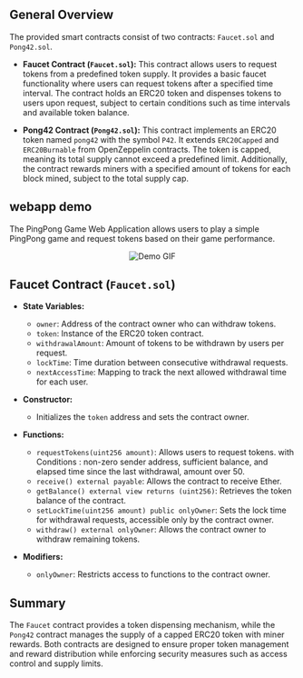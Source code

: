 ## General Overview

The provided smart contracts consist of two contracts: `Faucet.sol` and `Pong42.sol`.

- **Faucet Contract (`Faucet.sol`):** This contract allows users to request tokens from a predefined token supply. It provides a basic faucet functionality where users can request tokens after a specified time interval. The contract holds an ERC20 token and dispenses tokens to users upon request, subject to certain conditions such as time intervals and available token balance.

- **Pong42 Contract (`Pong42.sol`):** This contract implements an ERC20 token named `pong42` with the symbol `P42`. It extends `ERC20Capped` and `ERC20Burnable` from OpenZeppelin contracts. The token is capped, meaning its total supply cannot exceed a predefined limit. Additionally, the contract rewards miners with a specified amount of tokens for each block mined, subject to the total supply cap.

## webapp demo

The PingPong Game Web Application allows users to play a simple PingPong game and request tokens based on their game performance.

<div style="text-align:center">
  <img src="https://i.ibb.co/3T4fRtb/tokeni.gif" alt="Demo GIF" />
</div>

## Faucet Contract (`Faucet.sol`)

- **State Variables:**
  - `owner`: Address of the contract owner who can withdraw tokens.
  - `token`: Instance of the ERC20 token contract.
  - `withdrawalAmount`: Amount of tokens to be withdrawn by users per request.
  - `lockTime`: Time duration between consecutive withdrawal requests.
  - `nextAccessTime`: Mapping to track the next allowed withdrawal time for each user.

- **Constructor:**
  - Initializes the `token` address and sets the contract owner.

- **Functions:**
  - `requestTokens(uint256 amount)`: Allows users to request tokens. with Conditions : non-zero sender address, sufficient balance, and elapsed time since the last withdrawal, amount over 50.
  - `receive() external payable`: Allows the contract to receive Ether.
  - `getBalance() external view returns (uint256)`: Retrieves the token balance of the contract.
  - `setLockTime(uint256 amount) public onlyOwner`: Sets the lock time for withdrawal requests, accessible only by the contract owner.
  - `withdraw() external onlyOwner`: Allows the contract owner to withdraw remaining tokens.

- **Modifiers:**
  - `onlyOwner`: Restricts access to functions to the contract owner.

## Summary

The `Faucet` contract provides a token dispensing mechanism, while the `Pong42` contract manages the supply of a capped ERC20 token with miner rewards. Both contracts are designed to ensure proper token management and reward distribution while enforcing security measures such as access control and supply limits.
